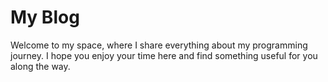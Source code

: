 # My Blog

Welcome to my space, where I share everything about my programming journey. I hope you enjoy your time here and find something useful for you along the way.